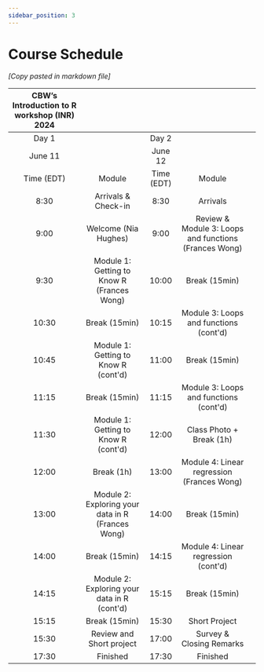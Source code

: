 ```yaml
---
sidebar_position: 3
---
```


# Course Schedule

*[Copy pasted in markdown file]*

| CBW’s Introduction to R workshop (INR) 2024 |                                                     |            |                                                       |   |
|:-------------------------------------------:|:---------------------------------------------------:|:----------:|:-----------------------------------------------------:|---|
|                    Day 1                    |                                                     |    Day 2   |                                                       |   |
|                   June 11                   |                                                     |   June 12  |                                                       |   |
|                  Time (EDT)                 |                        Module                       | Time (EDT) |                         Module                        |   |
|                     8:30                    |                 Arrivals & Check-in                 |    8:30    |                        Arrivals                       |   |
|                     9:00                    |                 Welcome (Nia Hughes)                |    9:00    | Review & Module 3: Loops and functions (Frances Wong) |   |
|                     9:30                    |      Module 1: Getting to Know R (Frances Wong)     |    10:00   |                     Break (15min)                     |   |
|                    10:30                    |                    Break (15min)                    |    10:15   |         Module 3: Loops and functions (cont'd)        |   |
|                    10:45                    |         Module 1: Getting to Know R (cont'd)        |    11:00   |                     Break (15min)                     |   |
|                    11:15                    |                    Break (15min)                    |    11:15   |         Module 3: Loops and functions (cont'd)        |   |
|                    11:30                    |         Module 1: Getting to Know R (cont'd)        |    12:00   |                Class Photo + Break (1h)               |   |
|                    12:00                    |                      Break (1h)                     |    13:00   |       Module 4: Linear regression (Frances Wong)      |   |
|                    13:00                    | Module 2: Exploring your data in R   (Frances Wong) |    14:00   |                     Break (15min)                     |   |
|                    14:00                    |                    Break (15min)                    |    14:15   |          Module 4: Linear regression (cont'd)         |   |
|                    14:15                    |    Module 2: Exploring your data in R   (cont'd)    |    15:15   |                     Break (15min)                     |   |
|                    15:15                    |                    Break (15min)                    |    15:30   |                     Short Project                     |   |
|                    15:30                    |               Review and Short project              |    17:00   |                Survey & Closing Remarks               |   |
|                    17:30                    |                       Finished                      |    17:30   |                        Finished                       |   |
